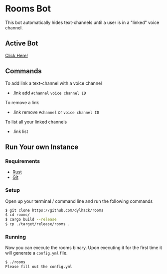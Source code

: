 # Rooms Bot
This bot automatically hides text-channels until a user is in a "linked" voice channel.

## Active Bot
[Click Here!](https://discord.com/oauth2/authorize?client_id=750816469557837926&scope=bot&permissions=268438592)

## Commands
To add link a text-channel with a voice channel
 * .link add `#channel` `voice channel ID`

To remove a link
 * .link remove `#channel` or `voice channel ID`

To list all your linked channels
 * .link list


## Run Your own Instance

### Requirements
 * [Rust](https://www.rust-lang.org/tools/install)
 * [Git](https://git-scm.com/downloads)

### Setup
Open up your terminal / command line and run the following commands

```sh
$ git clone https://github.com/dylhack/rooms
$ cd rooms/
$ cargo build --release
$ cp ./target/release/rooms .
```

### Running
Now you can execute the rooms binary. Upon executing it for the first time it will generate a 
`config.yml` file.
```sh
$ ./rooms
Please fill out the config.yml
```
